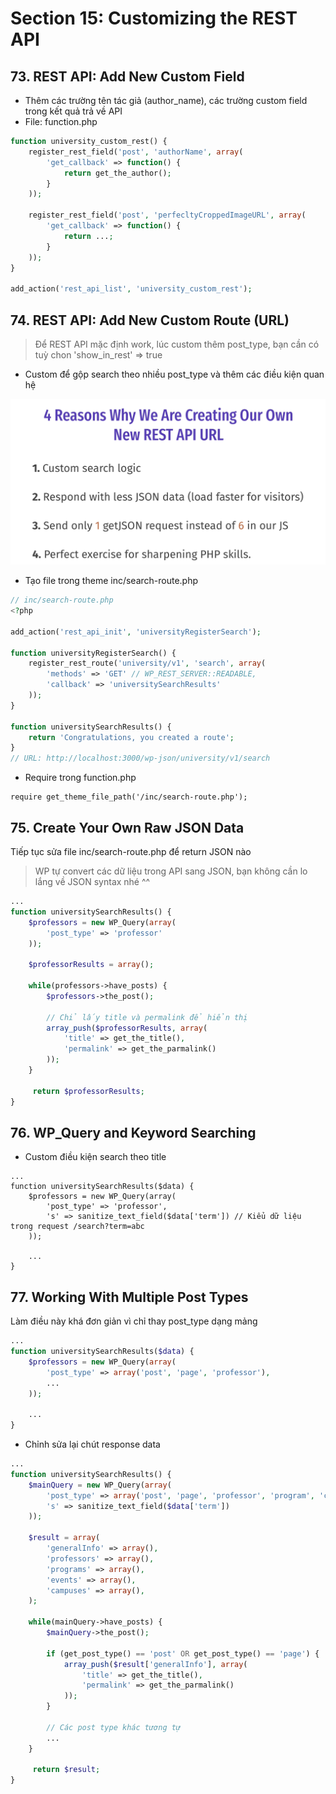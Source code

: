 # Section 15: Customizing the REST API
## 73. REST API: Add New Custom Field
- Thêm các trường tên tác giả (author_name), các trường custom field trong kết quả trả về API
- File: function.php
```php
function university_custom_rest() {
    register_rest_field('post', 'authorName', array(
        'get_callback' => function() {
            return get_the_author();
        }
    ));
    
    register_rest_field('post', 'perfecltyCroppedImageURL', array(
        'get_callback' => function() {
            return ...;
        }
    ));
}

add_action('rest_api_list', 'university_custom_rest');
```

## 74. REST API: Add New Custom Route (URL)
> Để REST API mặc định work, lúc custom thêm post_type, bạn cần có tuỳ chon 'show_in_rest' => true
- Custom để gộp search theo nhiều post_type và thêm các điều kiện quan hệ

![alt text](../images/Screen%20Shot%202022-02-20%20at%2010.06.38.png)

- Tạo file trong theme inc/search-route.php
```php
// inc/search-route.php
<?php

add_action('rest_api_init', 'universityRegisterSearch');

function universityRegisterSearch() {
    register_rest_route('university/v1', 'search', array(
        'methods' => 'GET' // WP_REST_SERVER::READABLE,
        'callback' => 'universitySearchResults'
    ));
}

function universitySearchResults() {
    return 'Congratulations, you created a route';
}
// URL: http://localhost:3000/wp-json/university/v1/search
```
- Require trong function.php
```
require get_theme_file_path('/inc/search-route.php');
```

## 75. Create Your Own Raw JSON Data
Tiếp tục sửa file inc/search-route.php để return JSON nào

> WP tự convert các dữ liệu trong API sang JSON, bạn không cần lo lắng về JSON syntax nhé ^^

```php
...
function universitySearchResults() {
    $professors = new WP_Query(array(
        'post_type' => 'professor'
    ));
    
    $professorResults = array();
    
    while(professors->have_posts) {
        $professors->the_post();
        
        // Chỉ lấy title và permalink để hiển thị
        array_push($professorResults, array(
            'title' => get_the_title(),
            'permalink' => get_the_parmalink()
        ));
    }
    
     return $professorResults;
}
```

## 76. WP_Query and Keyword Searching
- Custom điều kiện search theo title

```
...
function universitySearchResults($data) {
    $professors = new WP_Query(array(
        'post_type' => 'professor',
        's' => sanitize_text_field($data['term']) // Kiểu dữ liệu trong request /search?term=abc
    ));
    
    ...
}
```

## 77. Working With Multiple Post Types
Làm điều này khá đơn giản vì chỉ thay post_type dạng mảng

```php
...
function universitySearchResults($data) {
    $professors = new WP_Query(array(
        'post_type' => array('post', 'page', 'professor'),
        ...
    ));
    
    ...
}
```
- Chỉnh sửa lại chút response data
```php
...
function universitySearchResults() {
    $mainQuery = new WP_Query(array(
        'post_type' => array('post', 'page', 'professor', 'program', 'campus', 'event'),
        's' => sanitize_text_field($data['term'])
    ));
    
    $result = array(
        'generalInfo' => array(),
        'professors' => array(),
        'programs' => array(),
        'events' => array(),
        'campuses' => array(),
    );
    
    while(mainQuery->have_posts) {
        $mainQuery->the_post();
        
        if (get_post_type() == 'post' OR get_post_type() == 'page') {
            array_push($result['generalInfo'], array(
                'title' => get_the_title(),
                'permalink' => get_the_parmalink()
            ));
        }
        
        // Các post type khác tương tự
        ...
    }
    
     return $result;
}
```
